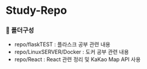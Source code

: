 # Study-Repo

### :file_folder: 폴더구성

* repo/flaskTEST : 플라스크 공부 관련 내용
* repo/LinuxSERVER/Docker : 도커 공부 관련 내용
* repo/React : React 관련 정리 및 KaKao Map API 사용
